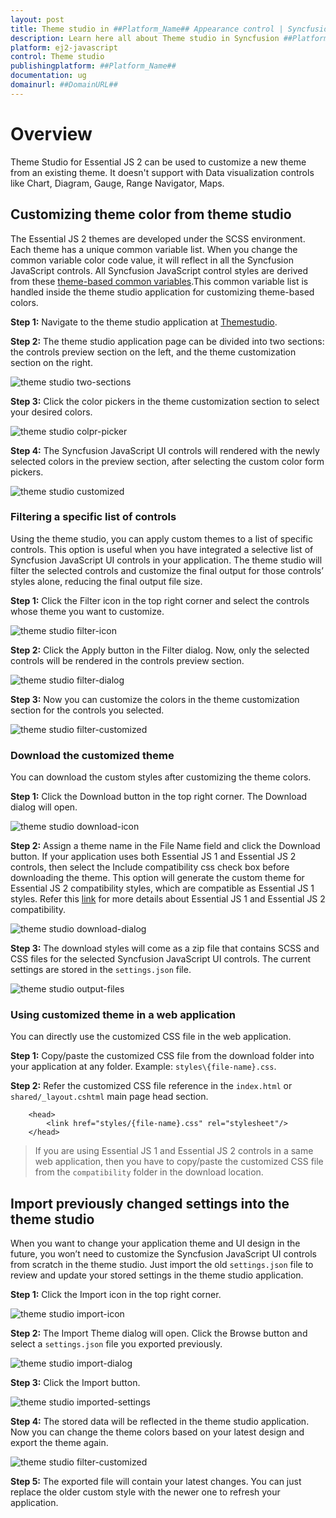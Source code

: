 ```yaml
---
layout: post
title: Theme studio in ##Platform_Name## Appearance control | Syncfusion
description: Learn here all about Theme studio in Syncfusion ##Platform_Name## Appearance control of Syncfusion Essential JS 2 and more.
platform: ej2-javascript
control: Theme studio 
publishingplatform: ##Platform_Name##
documentation: ug
domainurl: ##DomainURL##
---
```


# Overview

Theme Studio for Essential JS 2 can be used to customize a new theme from an existing theme. It doesn't support with Data visualization controls like Chart, Diagram, Gauge, Range Navigator, Maps.

## Customizing theme color from theme studio

The Essential JS 2 themes are developed under the SCSS environment. Each theme has a unique common variable list. When you change the common variable color code value, it will reflect in all the Syncfusion JavaScript controls. All Syncfusion JavaScript control styles are derived from these [theme-based common variables](theme#common-variables).This common variable list is handled inside the theme studio application for customizing theme-based colors.

**Step 1:** Navigate to the theme studio application at [Themestudio](https://ej2.syncfusion.com/themestudio/?theme=bootstrap5).

**Step 2:** The theme studio application page can be divided into two sections: the controls preview section on the left, and the theme customization section on the right.

![theme studio two-sections](images/two-pane.png)

**Step 3:** Click the color pickers in the theme customization section to select your desired colors.

![theme studio colpr-picker](images/colorpicker.png)

**Step 4:** The Syncfusion JavaScript UI controls will rendered with the newly selected colors in the preview section, after selecting the custom color form pickers.

![theme studio customized](images/customized.png)

### Filtering a specific list of controls

Using the theme studio, you can apply custom themes to a list of specific controls. This option is useful when you have integrated a selective list of Syncfusion JavaScript UI controls in your application. The theme studio will filter the selected controls and customize the final output for those controls’ styles alone, reducing the final output file size.

**Step 1:** Click the Filter icon in the top right corner and select the controls whose theme you want to customize.

![theme studio filter-icon](images/filter-icon.png)

**Step 2:** Click the Apply button in the Filter dialog. Now, only the selected controls will be rendered in the controls preview section.

![theme studio filter-dialog](images/filter-dialog.png)

**Step 3:** Now you can customize the colors in the theme customization section for the controls you selected.

![theme studio filter-customized](images/filter-customized.png)

### Download the customized theme

You can download the custom styles after customizing the theme colors.

**Step 1:** Click the Download button in the top right corner. The Download dialog will open.

![theme studio download-icon](images/download-icon.png)

**Step 2:** Assign a theme name in the File Name field and click the Download button. If your application uses both Essential JS 1 and Essential JS 2 controls, then select the Include compatibility css check box before downloading the theme. This option will generate the custom theme for Essential JS 2 compatibility styles, which are compatible as Essential JS 1 styles. Refer this [link](../getting-started/compatible-with-essential-js1) for more details about Essential JS 1 and Essential JS 2 compatibility.

![theme studio download-dialog](images/download-dialog.png)

**Step 3:** The download styles will come as a zip file that contains SCSS and CSS files for the selected Syncfusion JavaScript UI controls. The current settings are stored in the `settings.json` file.

![theme studio output-files](images/output-files.png)

### Using customized theme in a web application

You can directly use the customized CSS file in the web application.

**Step 1:** Copy/paste the customized CSS file from the download folder into your application at any folder. Example: `styles\{file-name}.css`.

**Step 2:** Refer the customized CSS file reference in the `index.html` or `shared/_layout.cshtml` main page head section.

```
    <head>
        <link href="styles/{file-name}.css" rel="stylesheet"/>
    </head>
```

> If you are using Essential JS 1 and Essential JS 2 controls in a same web application, then you have to copy/paste the customized CSS file from the `compatibility` folder in the download location.

## Import previously changed settings into the theme studio

When you want to change your application theme and UI design in the future, you won’t need to customize the Syncfusion JavaScript UI controls from scratch in the theme studio. Just import the old `settings.json` file to review and update your stored settings in the theme studio application.

**Step 1:** Click the Import icon in the top right corner.

![theme studio import-icon](images/import-icon.png)

**Step 2:** The Import Theme dialog will open. Click the Browse button and select a `settings.json` file you exported previously.

![theme studio import-dialog](images/import-dialog.png)

**Step 3:** Click the Import button.

![theme studio imported-settings](images/imported-settings.png)

**Step 4:** The stored data will be reflected in the theme studio application. Now you can change the theme colors based on your latest design and export the theme again.

![theme studio filter-customized](images/filter-customized.png)

**Step 5:** The exported file will contain your latest changes. You can just replace the older custom style with the newer one to refresh your application.
